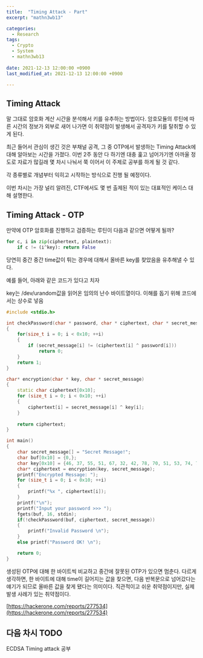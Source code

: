 ```yaml
---
title:  "Timing Attack - Part"
excerpt: "mathn3wb13"

categories:
  - Research
tags:
  - Crypto
  - System
  - mathn3wb13
  
date: 2021-12-13 12:00:00 +0900
last_modified_at: 2021-12-13 12:00:00 +0900

---
```


## Timing Attack

 말 그대로 암호화 계산 시간을 분석해서 키를 유추하는 방법이다. 암호모듈의 루틴에 따른 시간의 정보가 외부로 새어 나가면 이 취약점이 발생해서 공격자가 키를 탈취할 수 있게 된다.

 최근 들어서 관심이 생긴 것은 부채널 공격, 그 중   OTP에서 발생하는 Timing Attack에 대해 알아보는 시간을 가졌다. 이번 2주 동안 다 하기엔 대충 훑고 넘어가기엔 아까울 정도로 자료가 많길래 몇 차시 나눠서 쭉 이어서 이 주제로 공부를 하게 될 것 같다.

 각 종류별로 개념부터 익히고 시작하는 방식으로 진행 될 예정이다. 

이번 차시는 가장 널리 알려진, CTF에서도 몇 번 출제된 적이 있는 대표적인 케이스 대해 설명한다.

## Timing Attack - OTP

만약에 OTP 암호화를 진행하고 검증하는 루틴이 다음과 같으면 어떻게 될까?

```python
for c, i in zip(ciphertext, plaintext):
	if c != (i^key): return False
```

당연히 중간 중간 time값이 튀는 경우에 대해서 올바른 key를 찾았음을 유추해낼 수 있다.

예를 들어, 아래와 같은 코드가 있다고 치자 

key는 /dev/urandom값을 읽어온 임의의 난수 바이트열이다. 이해를 돕기 위해 코드에서는 상수로 넣음

```cpp
#include <stdio.h>

int checkPassword(char * password, char * ciphertext, char * secret_message)
{
    for(size_t i = 0; i < 0x10; ++i)
    {
        if (secret_message[i] != (ciphertext[i] ^ password[i]))
            return 0;
    }
    return 1;
}

char* encryption(char * key, char * secret_message)
{
    static char ciphertext[0x10];
    for (size_t i = 0; i < 0x10; ++i)
    {
        ciphertext[i] = secret_message[i] ^ key[i];
    }
    
    return ciphertext;
}

int main()
{
    char secret_message[] = "Secret Message!";
    char buf[0x10] = {0,};
    char key[0x10] = {46, 37, 55, 51, 67, 32, 42, 78, 70, 51, 53, 74, 74, 51, 79, 54};
    char* ciphertext = encryption(key, secret_message);
    printf("Encrypted Message: ");
    for (size_t i = 0; i < 0x10; ++i)
    {
        printf("%x ", ciphertext[i]);
    }
    printf("\n");
    printf("Input your password >>> ");
    fgets(buf, 16, stdin);
    if(!checkPassword(buf, ciphertext, secret_message))
    {
        printf("Invalid Password \n");
    }
    else printf("Password OK! \n");

    return 0;
}
```

생성된 OTP에 대해 한 바이트씩 비교하고 중간에 잘못된 OTP가 있으면 멈춘다. 다르게 생각하면, 한 바이트에 대해 time이 길어지는 값을 찾으면, 다음 반복문으로 넘어갔다는 얘기가 되므로 올바른 값을 찾게 됐다는 의미이다. 직관적이고 쉬운 취약점이지만, 실제 발생 사례가 있는 취약점이다.

[https://hackerone.com/reports/277534](https://hackerone.com/reports/277534)

## 다음 차시 TODO

ECDSA Timing attack 공부